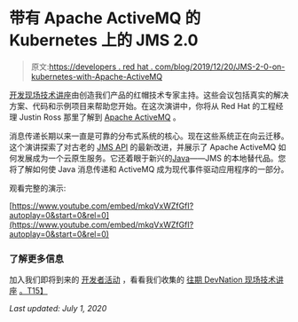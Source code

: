 # 带有 Apache ActiveMQ 的 Kubernetes 上的 JMS 2.0

> 原文:[https://developers . red hat . com/blog/2019/12/20/JMS-2-0-on-kubernetes-with-Apache-ActiveMQ](https://developers.redhat.com/blog/2019/12/20/jms-2-0-on-kubernetes-with-apache-activemq)

[开发现场技术讲座](https://developers.redhat.com/devnation/)由创造我们产品的红帽技术专家主持。这些会议包括真实的解决方案、代码和示例项目来帮助您开始。在这次演讲中，你将从 Red Hat 的工程经理 Justin Ross 那里了解到 [Apache ActiveMQ](https://activemq.apache.org/) 。

消息传递长期以来一直是可靠的分布式系统的核心。现在这些系统正在向云迁移。这个演讲探索了对古老的 [JMS API](https://docs.oracle.com/javaee/6/tutorial/doc/bncdr.html) 的最新改进，并展示了 Apache ActiveMQ 如何发展成为一个云原生服务。它还着眼于新兴的[Java](https://developers.redhat.com/developer-tools/java)——JMS 的本地替代品。您将了解如何使 Java 消息传递和 ActiveMQ 成为现代事件驱动应用程序的一部分。

观看完整的演示:

[https://www.youtube.com/embed/mkqVxWZfGfI?autoplay=0&start=0&rel=0](https://www.youtube.com/embed/mkqVxWZfGfI?autoplay=0&start=0&rel=0)

### **了解更多信息**

加入我们即将到来的 [开发者活动](https://developers.redhat.com/events/) ，看看我们收集的 [往期 DevNation 现场技术讲座](https://developers.redhat.com/devnation/?page=0) [。T15】](https://developers.redhat.com/events/)

*Last updated: July 1, 2020*
